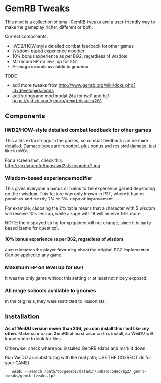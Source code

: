 # GemRB Tweaks

This mod is a collection of small GemRB tweaks and a user-friendly way to make the
gameplay richer, different or both.

Current components:
- IWD2/HOW-style detailed combat feedback for other games
- Wisdom-based experience modifier
- 10% bonus experience as per BG2, regardless of wisdom
- Maximum HP on level up for BG1
- All mage schools available to gnomes

TODO: 
- add more tweaks from http://www.gemrb.org/wiki/doku.php?id=developers:mods
- add strings and mod modal.2da for iwd1 and bg1: https://github.com/gemrb/gemrb/issues/261


## Components

### IWD2/HOW-style detailed combat feedback for other games
This adds extra strings to the games, so combat feedback can be more detailed.
Damage types are reported, plus bonus and resisted damage, just like in IWDs.

For a screenshot, check this:
http://lynxlynx.info/bugs/iwd2stylecombat2.jpg

### Wisdom-based experience modifier
This gives everyone a bonus or malus to the experience gained depending on
their wisdom. This feature was only known in PST, where it had no penalties and
mostly 2% or 3% steps of improvement. 

For example, choosing the 2% table means that a character with 5 wisdom will receive 10% less xp,
while a sage with 18 will receive 16% more.

NOTE: the displayed string for xp gained will not change, since it is party based (same for quest xp).

#### 10% bonus experience as per BG2, regardless of wisdom
Just reinstates the player-favouring cheat the original BG2 implemented. Can
be applied to any game.

### Maximum HP on level up for BG1
It was the only game without this setting or at least not nicely exposed.

### All mage schools available to gnomes
In the originals, they were restricted to illusionists.


## Installation

**As of WeiDU version newer than 246, you can install this mod like any other.**
Make sure to run GemRB at least once on this install, so WeiDU will know
where to look for files.

Otherwise, check where you installed GemRB (data) and mark it down.

Run WeiDU as (substituting with the real path; USE THE CORRECT dir for your GAME):
```
   weidu --search /path/to/gemrbs/datadir/unhardcoded/bg2/ gemrb-tweaks/gemrb-tweaks.tp2
```
